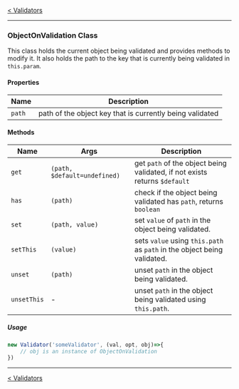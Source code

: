 [< Validators ](../validators.md) 

-----

### ObjectOnValidation Class
This class holds the current object being validated and provides methods to modify it.
It also holds the path to the key that is currently being validated in `this.param`.

#### Properties
| Name      | Description   |
| --------- | ------------- |
| `path`   | path of the object key that is currently being validated |


#### Methods
| Name      | Args      | Description   |
| --------- | --------- | ------------- |
| `get`   | `(path, $default=undefined)` | get `path` of the object being validated, if not exists returns `$default` |
| `has`   | `(path)` | check if the object being validated has `path`, returns `boolean` |
| `set`   | `(path, value)` | set `value` of `path` in the object being validated.  |
| `setThis`   | `(value)` | sets `value` using `this.path` as `path` in the object being validated.  |
| `unset`   | `(path)` | unset `path` in the object being validated.  |
| `unsetThis`   |  -  | unset `path` in the object being validated using `this.path`.  |


##### Usage
```javascript
new Validator('someValidator', (val, opt, obj)=>{
    // obj is an instance of ObjectOnValidation
})
```

-----

[< Validators ](../validators.md) 